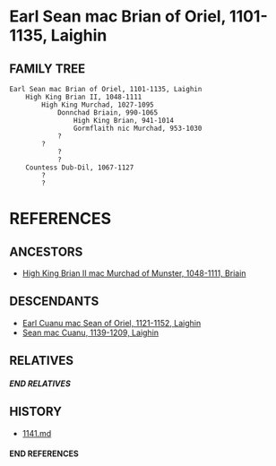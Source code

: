 # Earl Sean mac Brian of Oriel, 1101-1135, Laighin

## FAMILY TREE
```
Earl Sean mac Brian of Oriel, 1101-1135, Laighin
    High King Brian II, 1048-1111
        High King Murchad, 1027-1095
            Donnchad Briain, 990-1065
                High King Brian, 941-1014
                Gormflaith nic Murchad, 953-1030
            ?
        ?
            ?
            ?
    Countess Dub-Dil, 1067-1127
        ?
        ?
```


# REFERENCES

## ANCESTORS
* [High King Brian II mac Murchad of Munster, 1048-1111, Briain](brian_ii_mac_murchad_1048.md)

## DESCENDANTS
* [Earl Cuanu mac Sean of Oriel, 1121-1152, Laighin](cuanu_mac_sean_1121.md)
* [Sean mac Cuanu, 1139-1209, Laighin](sean_mac_cuanu_1139.md)

## RELATIVES

##### END RELATIVES 
## HISTORY
* [1141.md](../h/1141.md)

#### END REFERENCES
